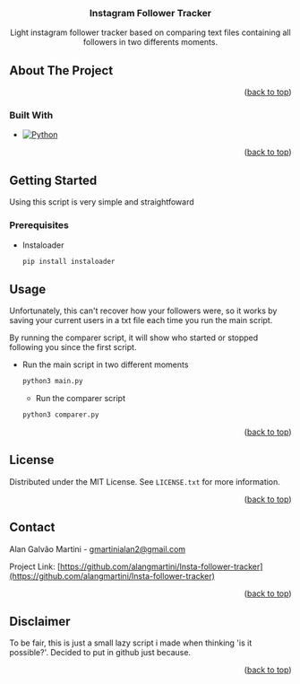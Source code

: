 <br />
<div align="center">
<h3 align="center">Instagram Follower Tracker</h3>

  <p align="center">
    Light instagram follower tracker based on comparing text files containing all followers in two differents moments.
    <br />
  </p>
</div>

<!-- ABOUT THE PROJECT -->
## About The Project
<p align="right">(<a href="#readme-top">back to top</a>)</p>



### Built With

* [![Python][Python.com]][Python-url]

<p align="right">(<a href="#readme-top">back to top</a>)</p>



<!-- GETTING STARTED -->
## Getting Started

Using this script is very simple and straightfoward

### Prerequisites

* Instaloader
  ```sh
  pip install instaloader
  ```

## Usage

Unfortunately, this can't recover how your followers were, so it works by saving your current users in a txt file
each time you run the main script.

By running the comparer script, it will show who started or stopped following you since the first script.

* Run the main script in two different moments
  ```sh
  python3 main.py
  ```
  
  * Run the comparer script
  ```sh
  python3 comparer.py
  ```
  
 
<p align="right">(<a href="#readme-top">back to top</a>)</p>

## License

Distributed under the MIT License. See `LICENSE.txt` for more information.

<p align="right">(<a href="#readme-top">back to top</a>)</p>



<!-- CONTACT -->
## Contact

Alan Galvão Martini  - gmartinialan2@gmail.com

Project Link: [https://github.com/alangmartini/Insta-follower-tracker](https://github.com/alangmartini/Insta-follower-tracker)

<p align="right">(<a href="#readme-top">back to top</a>)</p>


## Disclaimer

To be fair, this is just a small lazy script i made when thinking 'is it possible?'. Decided to put in github just because.

<p align="right">(<a href="#readme-top">back to top</a>)</p>

<!-- MARKDOWN LINKS & IMAGES -->
<!-- https://www.markdownguide.org/basic-syntax/#reference-style-links -->
[contributors-shield]: https://img.shields.io/github/contributors/github_username/repo_name.svg?style=for-the-badge
[contributors-url]: https://github.com/github_username/repo_name/graphs/contributors
[forks-shield]: https://img.shields.io/github/forks/github_username/repo_name.svg?style=for-the-badge
[forks-url]: https://github.com/github_username/repo_name/network/members
[stars-shield]: https://img.shields.io/github/stars/github_username/repo_name.svg?style=for-the-badge
[stars-url]: https://github.com/github_username/repo_name/stargazers
[issues-shield]: https://img.shields.io/github/issues/github_username/repo_name.svg?style=for-the-badge
[issues-url]: https://github.com/github_username/repo_name/issues
[license-shield]: https://img.shields.io/github/license/github_username/repo_name.svg?style=for-the-badge
[license-url]: https://github.com/github_username/repo_name/blob/master/LICENSE.txt
[linkedin-shield]: https://img.shields.io/badge/-LinkedIn-black.svg?style=for-the-badge&logo=linkedin&colorB=555
[linkedin-url]: https://linkedin.com/in/linkedin_username
[product-screenshot]: images/screenshot.png
[Next.js]: https://img.shields.io/badge/next.js-000000?style=for-the-badge&logo=nextdotjs&logoColor=white
[Next-url]: https://nextjs.org/
[React.js]: https://img.shields.io/badge/React-20232A?style=for-the-badge&logo=react&logoColor=61DAFB
[React-url]: https://reactjs.org/
[Vue.js]: https://img.shields.io/badge/Vue.js-35495E?style=for-the-badge&logo=vuedotjs&logoColor=4FC08D
[Vue-url]: https://vuejs.org/
[Angular.io]: https://img.shields.io/badge/Angular-DD0031?style=for-the-badge&logo=angular&logoColor=white
[Angular-url]: https://angular.io/
[Svelte.dev]: https://img.shields.io/badge/Svelte-4A4A55?style=for-the-badge&logo=svelte&logoColor=FF3E00
[Svelte-url]: https://svelte.dev/
[Laravel.com]: https://img.shields.io/badge/Laravel-FF2D20?style=for-the-badge&logo=laravel&logoColor=white
[Laravel-url]: https://laravel.com
[Bootstrap.com]: https://img.shields.io/badge/Bootstrap-563D7C?style=for-the-badge&logo=bootstrap&logoColor=white
[Bootstrap-url]: https://getbootstrap.com
[JQuery.com]: https://img.shields.io/badge/jQuery-0769AD?style=for-the-badge&logo=jquery&logoColor=white
[JQuery-url]: https://jquery.com 
[Python.com]: https://img.shields.io/badge/Python-575036?style=for-the-badge&logo=python&logoColor=white
[Python-url]: https://python.org

